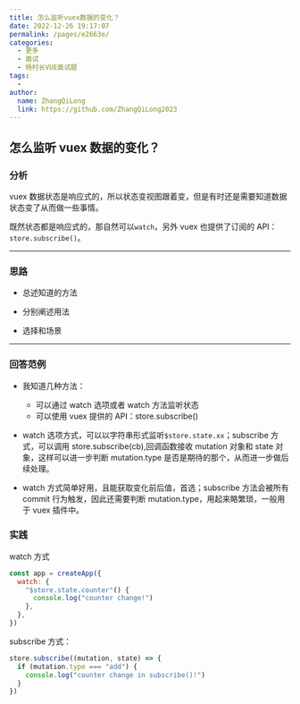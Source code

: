 ```yaml
---
title: 怎么监听vuex数据的变化？
date: 2022-12-26 19:17:07
permalink: /pages/e2663e/
categories:
  - 更多
  - 面试
  - 杨村长VUE面试题
tags:
  -
author:
  name: ZhangQiLong
  link: https://github.com/ZhangQiLong2023
---
```


## 怎么监听 vuex 数据的变化？

### 分析

vuex 数据状态是响应式的，所以状态变视图跟着变，但是有时还是需要知道数据状态变了从而做一些事情。

既然状态都是响应式的，那自然可以`watch`，另外 vuex 也提供了订阅的 API：`store.subscribe()`。

---

### 思路

- 总述知道的方法

- 分别阐述用法

- 选择和场景

---

### 回答范例

- 我知道几种方法：

  - 可以通过 watch 选项或者 watch 方法监听状态
  - 可以使用 vuex 提供的 API：store.subscribe()

- watch 选项方式，可以以字符串形式监听`$store.state.xx`；subscribe 方式，可以调用 store.subscribe(cb),回调函数接收 mutation 对象和 state 对象，这样可以进一步判断 mutation.type 是否是期待的那个，从而进一步做后续处理。

- watch 方式简单好用，且能获取变化前后值，首选；subscribe 方法会被所有 commit 行为触发，因此还需要判断 mutation.type，用起来略繁琐，一般用于 vuex 插件中。

### 实践

watch 方式

```js
const app = createApp({
  watch: {
    "$store.state.counter"() {
      console.log("counter change!")
    },
  },
})
```

subscribe 方式：

```js
store.subscribe((mutation, state) => {
  if (mutation.type === "add") {
    console.log("counter change in subscribe()!")
  }
})
```
